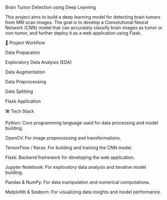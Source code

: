 Brain Tumor Detection using Deep Learning 

This project aims to build a deep learning model for detecting brain tumors from MRI scan images. The goal is to develop a Convolutional Neural Network (CNN) model that can accurately classify brain images as tumor or non-tumor, and further deploy it as a web application using Flask.

🧠 Project Workflow

Data Preparation

Exploratory Data Analysis (EDA)

Data Augmentation

Data Preprocessing

Data Splitting

Flask Application

🛠️ Tech Stack

Python: Core programming language used for data processing and model building.

OpenCV: For image preprocessing and transformations.

TensorFlow / Keras: For building and training the CNN model.

Flask: Backend framework for developing the web application.

Jupyter Notebook: For exploratory data analysis and iterative model building.

Pandas & NumPy: For data manipulation and numerical computations.

Matplotlib & Seaborn: For visualizing data insights and model performance.
